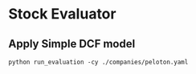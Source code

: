 # Stock Evaluator

## Apply Simple DCF model

```
python run_evaluation -cy ./companies/peloton.yaml
```


